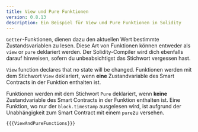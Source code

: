 ```yaml
---
title: View und Pure Funktionen
version: 0.8.13
description: Ein Beispiel für View und Pure Funktionen in Solidity
---
```


`Getter`-Funktionen, dienen dazu den aktuellen Wert bestimmte Zustandsvariablen zu lesen. Diese Art von Funktionen können entweder als `view` or `pure` deklariert werden. Der Solidity-Compiler wird dich ebenfalls darauf hinweisen, sofern du unbeabsichtigst das Stichwort vergessen hast. 

`View` function declares that no state will be changed.
Funktionen werden mit dem Stichwort `View` deklariert, wenn **eine** Zustandvariable des Smart Contracts in der Funktion enthalten ist.


Funktionen werden mit dem Stichwort `Pure` deklariert, wenn **keine** Zustandvariable des Smart Contracts in der Funktion enthalten ist.
Eine Funktion, wo nur der `block.timestamp` ausgelesen wird, ist aufgrund der Unabhängigkeit zum Smart Contract mit einem `pure`zu versehen.

```solidity
{{{ViewAndPureFunctions}}}
```
